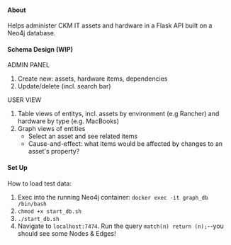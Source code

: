 #### About
Helps administer CKM IT assets and hardware in a Flask API built on a Neo4j database.

#### Schema Design (WIP)
ADMIN PANEL
1.  Create new: assets, hardware items, dependencies
2.  Update/delete (incl. search bar)

USER VIEW
1. Table views of entitys, incl. assets by environment (e.g Rancher) and hardware by type (e.g. MacBooks)
2. Graph views of entities
    * Select an asset and see related items
    * Cause-and-effect: what items would be affected by changes to an asset's property?

#### Set Up
How to load test data:
1. Exec into the running Neo4j container: `docker exec -it graph_db /bin/bash`
2. `chmod +x start_db.sh`
3. `./start_db.sh`
4. Navigate to `localhost:7474`. Run the query `match(n) return (n);`--you should see some Nodes & Edges!


